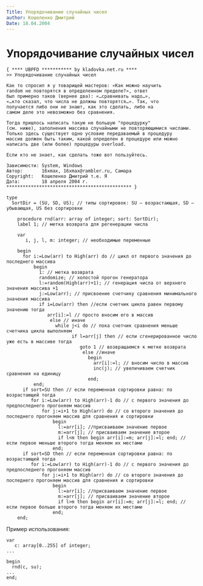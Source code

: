 ```yaml
---
Title: Упорядочивание случайных чисел
author: Кошеленко Дмитрий
Date: 18.04.2004
---
```



Упорядочивание случайных чисел
==============================

    { **** UBPFD *********** by kladovka.net.ru ****
    >> Упорядочивание случайных чисел
     
    Как то спросил я у товарищей мастеров: «Как можно научить 
    random не повторятся в определенном пределе?», ответ 
    был примерно таков (вернее два): «…сравнивать надо…», 
    «…кто сказал, что числа не должны повторятся…». Так, что 
    получается либо они не знают, как это сделать, либо на 
    самом деле это невозможно без сравнения.
     
    Тогда пришлось написать такую не большую "процедурку" 
    (см. ниже), заполнения массива случайными не повторяющимися числами. 
    Только здесь существует одно условие передаваемый в процедуру 
    массив должен быть таким, какой определен в процедуре или можно 
    написать две (или более) процедуры overload.
     
    Если кто не знает, как сделать тоже вот пользуйтесь.
     
    Зависимости: System, Windows
    Автор:       16xmax, 16xmax@rambler.ru, Самара
    Copyright:   Кошеленко Дмитрий т.е. Я
    Дата:        18 апреля 2004 г.
    ********************************************** }
     
    type
      SortDir = (SU, SD, US); // типы сортировок: SU – возрастающая, SD – убывающая, US без сортировки
     
        procedure rnd(arr: array of integer; sort: SortDir);
        label 1; // метка возврата для регенерации числа
     
        var
           i, j, l, m: integer; // необходимые переменные
     
        begin
          for i:=Low(arr) to High(arr) do // цикл от первого значения до последнего массива
              begin
                1: // метка возврата
                randomize; // холостой прогон генератора
                l:=random(High(arr)+1); // генерация числа от верхнего значения массива +1
                j:=Low(arr); // присвоение счетчику сравнения минимального значения массива
                if i=Low(arr) then //если счетчик цикла равен первому значению тогда
                   arr[i]:=l // просто вносим его в массив
                    else // иначе
                      while j<i do // пока счетчик сравнения меньше счетчика цикла выполняем
                            if l=arr[j] then // если сгенерированное число уже есть в массиве тогда
                               goto 1 // возвращаемся к метке возврата
                                else //иначе
                                  begin
                                    arr[i]:=l; // вносим число в массив
                                    inc(j); // увеличиваем счетчик сравнения на единицу
                                  end;
              end;
          if sort=SU then // если переменная сортировки равна: по возрастающей тогда
             for i:=Low(arr) to High(arr)-1 do // с первого значения до предпоследнего прогоняем массив
                 for j:=i+1 to High(arr) do // со второго значения до последнего прогоняем массив для сравнения и сортировки
                     begin
                       l:=arr[i]; //присваиваем значение первое
                       m:=arr[j]; // присваиваем значение второе
                       if l<m then begin arr[i]:=m; arr[j]:=l; end; // если первое меньше второго тогда меняем их местами
                     end;
          if sort=SD then // если переменная сортировки равна: по возрастающей тогда
             for i:=Low(arr) to High(arr)-1 do // с первого значения до предпоследнего прогоняем массив
                 for j:=i+1 to High(arr) do // со второго значения до последнего прогоняем массив для сравнения и сортировки
                     begin
                       l:=arr[i]; //присваиваем значение первое
                       m:=arr[j]; // присваиваем значение второе
                       if l>m then begin arr[i]:=m; arr[j]:=l; end; // если первое больше второго тогда меняем их местами
                     end;
        end; 

Пример использования:

     
    var
       c: array[0..255] of integer;
    ...
     
    begin
      rnd(c, su);
    ...
    end; 
